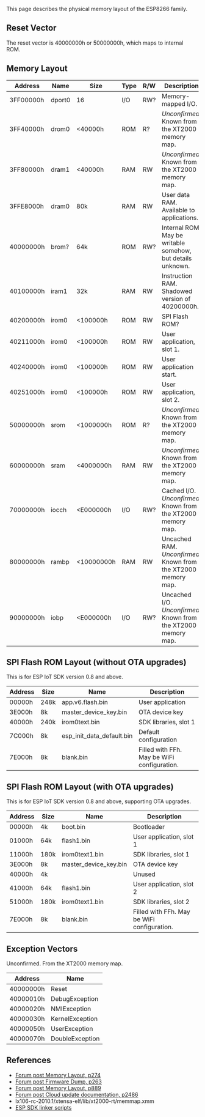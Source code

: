 This page describes the physical memory layout of the ESP8266 family.

Reset Vector
------------
The reset vector is 40000000h or 50000000h, which maps to internal ROM.

Memory Layout
-------------
|  Address  |  Name  |    Size    | Type | R/W | Description |
| --------- | ------ | ---------- | ---- | --- | ----------- |
| 3FF00000h | dport0 | 16         | I/O  | RW? | Memory-mapped I/O. |
| 3FF40000h | drom0  | <40000h    | ROM  | R?  | *Unconfirmed.* Known from the XT2000 memory map. |
| 3FF80000h | dram1  | <40000h    | RAM  | RW  | *Unconfirmed.* Known from the XT2000 memory map. |
| 3FFE8000h | dram0  | 80k        | RAM  | RW  | User data RAM. Available to applications. |
| 40000000h | brom?  | 64k        | ROM  | RW? | Internal ROM. May be writable somehow, but details unknown. |
| 40100000h | iram1  | 32k        | RAM  | RW  | Instruction RAM. Shadowed version of 40200000h. |
| 40200000h | irom0  | <100000h   | ROM  | RW  | SPI Flash ROM? |
| 40211000h | irom0  | <100000h   | ROM  | RW  | User application, slot 1. |
| 40240000h | irom0  | <100000h   | ROM  | RW  | User application start.   |
| 40251000h | irom0  | <100000h   | ROM  | RW  | User application, slot 2. |
| 50000000h | srom   | <1000000h  | ROM  | R?  | *Unconfirmed.* Known from the XT2000 memory map. |
| 60000000h | sram   | <4000000h  | RAM  | RW  | *Unconfirmed.* Known from the XT2000 memory map. |
| 70000000h | iocch  | <E000000h  | I/O  | RW? | Cached I/O. *Unconfirmed.* Known from the XT2000 memory map. |
| 80000000h | rambp  | <10000000h | RAM  | RW  | Uncached RAM. *Unconfirmed.* Known from the XT2000 memory map. |
| 90000000h | iobp   | <E000000h  | I/O  | RW? | Uncached I/O. *Unconfirmed.* Known from the XT2000 memory map. |

SPI Flash ROM Layout (without OTA upgrades)
-------------------------------------------
This is for ESP IoT SDK version 0.8 and above.

| Address | Size |           Name            |      Description      |
| ------- | ---- | ------------------------- | --------------------- |
|  00000h | 248k | app.v6.flash.bin          | User application      |
|  3E000h | 8k   | master_device_key.bin     | OTA device key        |
|  40000h | 240k | irom0text.bin             | SDK libraries, slot 1 |
|  7C000h | 8k   | esp_init_data_default.bin | Default configuration |
|  7E000h | 8k   | blank.bin                 | Filled with FFh. May be WiFi configuration. |

SPI Flash ROM Layout (with OTA upgrades)
----------------------------------------
This is for ESP IoT SDK version 0.8 and above, supporting OTA upgrades.

| Address | Size |         Name          |       Description        |
| ------- | ---- | --------------------- | ------------------------ |
|  00000h | 4k   | boot.bin              | Bootloader               |
|  01000h | 64k  | flash1.bin            | User application, slot 1 |
|  11000h | 180k | irom0text1.bin        | SDK libraries, slot 1    |
|  3E000h | 8k   | master_device_key.bin | OTA device key           |
|  40000h | 4k   |                       | Unused                   |
|  41000h | 64k  | flash1.bin            | User application, slot 2 |
|  51000h | 180k | irom0text1.bin        | SDK libraries, slot 2    |
|  7E000h | 8k   | blank.bin             | Filled with FFh. May be WiFi configuration. |

Exception Vectors
-----------------
Unconfirmed. From the XT2000 memory map.

|  Address  |      Name       |
| --------- | --------------- |
| 40000000h | Reset           |
| 40000010h | DebugException  |
| 40000020h | NMIException    |
| 40000030h | KernelException |
| 40000050h | UserException   |
| 40000070h | DoubleException |

References
----------
- [Forum post Memory Layout, p274](http://www.esp8266.com/viewtopic.php?f=5&t=9&start=30#p274)
- [Forum post Firmware Dump, p263](http://www.esp8266.com/viewtopic.php?f=6&t=39&start=10#p263)
- [Forum post Memory Layout, p889](http://www.esp8266.com/viewtopic.php?f=5&t=9&start=50#p889)
- [Forum post Cloud update documentation, p2486](http://www.esp8266.com/viewtopic.php?f=5&t=454#p2486)
- lx106-rc-2010.1/xtensa-elf/lib/xt2000-rt/memmap.xmm
- [ESP SDK linker scripts](https://github.com/metalheart/esp8266/tree/master/ld)
